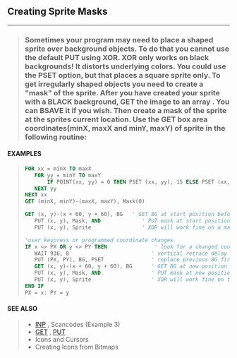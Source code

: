 ## Creating Sprite Masks
---
<blockquote>

### Sometimes your program may need to place a shaped sprite over background objects. To do that you cannot use the default PUT using XOR. XOR only works on black backgrounds! It distorts underlying colors. You could use the PSET option, but that places a square sprite only. To get irregularly shaped objects you need to create a "mask" of the sprite. After you have created your sprite with a BLACK background, GET the image to an array . You can BSAVE it if you wish. Then create a mask of the sprite at the sprites current location. Use the GET box area coordinates(minX, maxX and minY, maxY) of sprite in the following routine:

</blockquote>

#### EXAMPLES

<blockquote>

```vb
FOR xx = minX TO maxX
   FOR yy = minY TO maxY
       IF POINT(xx, yy) = 0 THEN PSET (xx, yy), 15 ELSE PSET (xx, yy), 0
   NEXT yy
NEXT xx
GET (minX, minY)-(maxX, maxY), Mask(0)
```
  
```vb
GET (x, y)-(x + 60, y + 60), BG   ' GET BG at start position before sprite is set
   PUT (x, y), Mask, AND             ' PUT mask at start position
   PUT (x, y), Sprite                ' XOR will work fine on a mask
```
  
```vb
'user keypress or programmed coordinate changes
IF x <> PX OR y <> PY THEN               ' look for a changed coordinate value
   WAIT 936, 8                          ' vertical retrace delay
   PUT (PX, PY), BG, PSET               ' replace previous BG first
   GET (x, y)-(x + 60, y + 60), BG      ' GET BG at new position before box is set
   PUT (x, y), Mask, AND                ' PUT mask at new position
   PUT (x, y), Sprite                   ' XOR will work fine on the mask
END IF
PX = x: PY = y
```
  

</blockquote>

#### SEE ALSO

<blockquote>

* [INP](./INP.md) , Scancodes (Example 3)
* [GET](./GET.md) , [PUT](./PUT.md)
* Icons and Cursors
* Creating Icons from Bitmaps

</blockquote>
